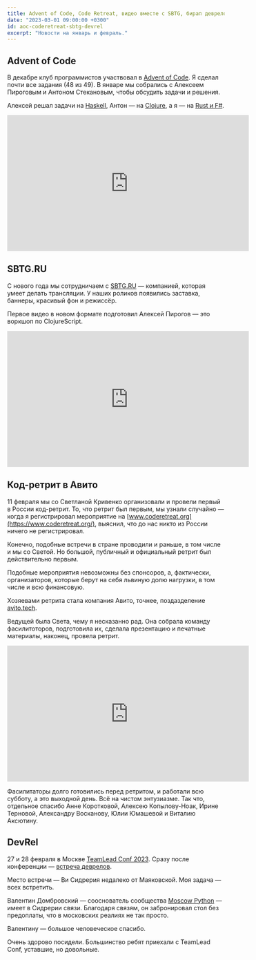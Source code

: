 ```yaml
---
title: Advent of Code, Code Retreat, видео вместе с SBTG, бирап деврелов
date: "2023-03-01 09:00:00 +0300"
id: aoc-coderetreat-sbtg-devrel
excerpt: "Новости на январь и февраль."
---
```


## Advent of Code

В декабре клуб программистов участвовал в [Advent of Code](https://adventofcode.com/2022). Я сделал почти все задания (48 из 49). В январе мы собрались с Алексеем Пироговым и Антоном Стекановым, чтобы обсудить задачи и решения.

Алексей решал задачи на [Haskell](https://github.com/astynax/adventofcode2022.hs), Антон — на [Clojure](https://github.com/anton0xf/aoc2022), а я — на [Rust и F#](https://github.com/markshevchenko/adventofcode2022).

<div class="video">
    <iframe width="560" height="315" src="https://www.youtube.com/embed/E12WNSXR15A" title="YouTube video player" frameborder="0" allow="accelerometer; autoplay; clipboard-write; encrypted-media; gyroscope; picture-in-picture; web-share" allowfullscreen></iframe>
</div>

## SBTG.RU

С нового года мы сотрудничаем с [SBTG.RU](https://sbtg.ru) — компанией, которая умеет делать трансляции. У наших роликов появились заставка, баннеры, красивый фон и режиссёр.

Первое видео в новом формате подготовил Алексей Пирогов — это воркшоп по ClojureScript.

<div class="video">
    <iframe width="560" height="315" src="https://www.youtube.com/embed/WkN5feMXyPE" title="YouTube video player" frameborder="0" allow="accelerometer; autoplay; clipboard-write; encrypted-media; gyroscope; picture-in-picture; web-share" allowfullscreen></iframe>
</div>

## Код-ретрит в Авито

11 февраля мы со Светланой Кривенко организовали и провели первый в России код-ретрит. То, что ретрит был первым, мы узнали случайно — когда я регистрировал мероприятие на [www.coderetreat.org](https://www.coderetreat.org/), выяснил, что до нас никто из России ничего не регистрировал.

Конечно, подобные встречи в стране проводили и раньше, в том числе и мы со Светой. Но большой, публичный и официальный ретрит был действительно первым.

Подобные мероприятия невозможны без спонсоров, а, фактически, организаторов, которые берут на себя львиную долю нагрузки, в том числе и всю финансовую.

Хозяевами ретрита стала компания Авито, точнее, поздазделение [avito.tech](https://avito.tech/).

Ведущей была Света, чему я несказанно рад. Она собрала команду фасилитоторов, подготовила их, сделала презентацию и печатные материалы, наконец, провела ретрит.

<div class="video">
    <iframe width="560" height="315" src="https://www.youtube.com/embed/ZUNi_IcaVIg" title="YouTube video player" frameborder="0" allow="accelerometer; autoplay; clipboard-write; encrypted-media; gyroscope; picture-in-picture; web-share" allowfullscreen></iframe>
</div>

Фасилитаторы долго готовились перед ретритом, и работали всю субботу, а это выходной день. Всё на чистом энтузиазме. Так что, отдельное спасибо Анне Коротковой, Алексею Копылову-Ноак, Ирине Терновой, Александру Восканову, Юлии Юмашевой и Виталию Аксютину.

## DevRel

27 и 28 февраля в Москве [TeamLead Conf 2023](https://teamleadconf.ru/moscow/2023). Сразу после конференции — [встреча деврелов](https://www.meetup.com/ru-RU/devrel-spb/events/291334083/).

Место встречи — Ви Сидрерия недалеко от Маяковской. Моя задача — всех встретить.

Валентин Домбровский — сооснователь сообщества [Moscow Python](https://moscowpython.ru/) — имеет в Сидрерии связи. Благодаря связям, он забронировал стол без предоплаты, что в московских реалиях не так просто.

Валентину — большое человеческое спасибо.

Очень здорово посидели. Большинство ребят приехали с TeamLead Conf, уставшие, но довольные.